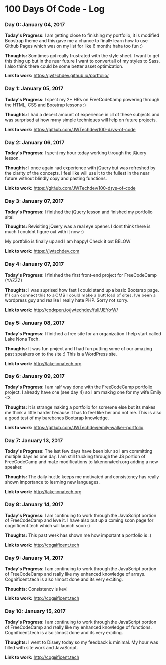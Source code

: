 # 100 Days Of Code - Log

### Day 0: January 04, 2017

**Today's Progress**: I am getting close to finishing my portfolio, it is modified Boostrap theme and this gave me a chance to finally learn how to use Github Pages which was on my list for like 6 months haha too fun :)

**Thoughts:** Somtimes got really frustrated with the style sheet. I want to get this thing up but in the near future I want to convert all of my styles to Sass. I also think there could be some better asset optimization.

**Link to work:** https://jwtechdev.github.io/portfolio/

### Day 1: January 05, 2017

**Today's Progress**: I spent my 2+ HRs on FreeCodeCamp powering through the HTML, CSS and Boostrap lessons :)

**Thoughts:** I had a decent amount of experience in all of these subjects and was surprised at how many simple techniques will help on future projects.

**Link to work:** https://github.com/JWTechdev/100-days-of-code

### Day 2: January 06, 2017

**Today's Progress**: I spent my hour today working through the jQuery lesson.

**Thoughts:** I once again had experience with jQuery but was refreshed by the clarity of the concepts. I feel like will use it to the fullest in the near future without blindly copy and pasting functions.

**Link to work:** https://github.com/JWTechdev/100-days-of-code

### Day 3: January 07, 2017

**Today's Progress**: I finished the jQuery lesson and finished my portfolio site!

**Thoughts:** Revisiting jQuery was a real eye opener. I dont think there is much I couldnt figure out with it now :)

My portfolio is finally up and I am happy! Check it out BELOW

**Link to work:** https://jwtechdev.com

### Day 4: January 07, 2017

**Today's Progress**: I finished the first front-end project for FreeCodeCamp (YAZZZ)

**Thoughts:** I was suprised how fast I could stand up a basic Bootsrap page. If I can connect this to a CMS I could make a butt load of sites. Ive been a wordpress guy and realize I really hate PHP. Sorry not sorry.

**Link to work:** http://codepen.io/jwtechdev/full/JEYorW/

### Day 5: January 08, 2017

**Today's Progress**: I finished a free site for an organization I help start called Lake Nona Tech.

**Thoughts:** It was fun project and I had fun putting some of our amazing past speakers on to the site :) This is a WordPress site.

**Link to work:** http://lakenonatech.org

### Day 6: January 09, 2017

**Today's Progress**: I am half way done with the FreeCodeCamp portfolio project. I already have one (see day 4) so I am making one for my wife Emily <3

**Thoughts:** It is strange making a portfolio for someone else but its makes me think a little harder because it has to feel like her and not me. This is also a good test of my barebones Bootsrap knowledge.

**Link to work:** https://github.com/JWTechdev/emily-walker-portfolio

### Day 7: January 13, 2017

**Today's Progress**: The last few days have been blur so I am committing multiple days as one day. I am still trucking through the JS portion of FreeCodeCamp and make modifications to lakenonatech.org adding a new speaker.

**Thoughts:** The daily hustle keeps me motivated and consistency has really shown importance to learning new languages.

**Link to work:** http://lakenonatech.org

### Day 8: January 14, 2017

**Today's Progress**: I am continuing to work through the JavaScript portion of FreeCodeCamp and love it. I have also put up a coming soon page for cognificent.tech which will launch soon :)

**Thoughts:** This past week has shown me how important a portfolio is :)

**Link to work:** http://cognificent.tech

### Day 9: January 14, 2017

**Today's Progress**: I am continuing to work through the JavaScript portion of FreeCodeCamp and really like my enhanced knowledge of arrays. Cognificent.tech is also almost done and its very exciting.

**Thoughts:** Consistency is key!

**Link to work:** http://cognificent.tech

### Day 10: January 15, 2017

**Today's Progress**: I am continuing to work through the JavaScript portion of FreeCodeCamp and really like my enhanced knowledge of functions. Cognificent.tech is also almost done and its very exciting.

  **Thoughts:** I went to Disney today so my feedback is minimal. My hour was filled with site work and JavaScript.

**Link to work:** http://cognificent.tech

